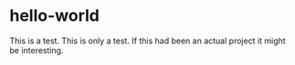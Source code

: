 # hello-world
This is a test. This is only a test. If this had been an actual project it might be interesting.
